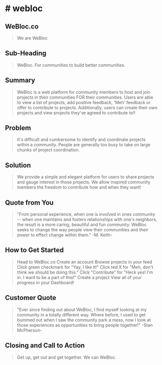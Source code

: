 # # webloc #

<!-- 
> This material was originally posted [here](http://www.quora.com/What-is-Amazons-approach-to-product-development-and-product-management). It is reproduced here for posterities sake.

There is an approach called "working backwards" that is widely used at Amazon. They work backwards from the customer, rather than starting with an idea for a product and trying to bolt customers onto it. While working backwards can be applied to any specific product decision, using this approach is especially important when developing new products or features.

For new initiatives a product manager typically starts by writing an internal press release announcing the finished product. The target audience for the press release is the new/updated product's customers, which can be retail customers or internal users of a tool or technology. Internal press releases are centered around the customer problem, how current solutions (internal or external) fail, and how the new product will blow away existing solutions.

If the benefits listed don't sound very interesting or exciting to customers, then perhaps they're not (and shouldn't be built). Instead, the product manager should keep iterating on the press release until they've come up with benefits that actually sound like benefits. Iterating on a press release is a lot less expensive than iterating on the product itself (and quicker!).

If the press release is more than a page and a half, it is probably too long. Keep it simple. 3-4 sentences for most paragraphs. Cut out the fat. Don't make it into a spec. You can accompany the press release with a FAQ that answers all of the other business or execution questions so the press release can stay focused on what the customer gets. My rule of thumb is that if the press release is hard to write, then the product is probably going to suck. Keep working at it until the outline for each paragraph flows. 

Oh, and I also like to write press-releases in what I call "Oprah-speak" for mainstream consumer products. Imagine you're sitting on Oprah's couch and have just explained the product to her, and then you listen as she explains it to her audience. That's "Oprah-speak", not "Geek-speak".

Once the project moves into development, the press release can be used as a touchstone; a guiding light. The product team can ask themselves, "Are we building what is in the press release?" If they find they're spending time building things that aren't in the press release (overbuilding), they need to ask themselves why. This keeps product development focused on achieving the customer benefits and not building extraneous stuff that takes longer to build, takes resources to maintain, and doesn't provide real customer benefit (at least not enough to warrant inclusion in the press release).
 -->
 
## WeBloc.co ##
  > We are WeBloc

## Sub-Heading ##
  > WeBloc. For communities to build better communities. 

## Summary ##
  > WeBloc is a web platform for community members to host and join projects in their communities FOR their communities. Users are able to view a list of projects, add positive feedback, 'Meh' feedback or offer to contribute to projects. Additionally, users can create their own projects and view projects they've agreed to contribute to!! 

## Problem ##
  > It's difficult and cumbersome to identify and coordinate projects within a community. People are generally too busy to take on large chunks of project coordination.

## Solution ##
  > We provide a simple and elegant platform for users to share projects and gauge interest in those projects. We allow inspired community members the freedom to contribute how and when they want! 

## Quote from You ##
  > "From personal experience, when one is involved in ones community -- when one maintains and fosters relationships with one's neighbors, the result is a more caring, beautiful and fun community. WeBloc seeks to change the way people view their communities and their power to effect change within them." -M. Keith- 

## How to Get Started ##
  > Head to WeBloc.co
  > Create an account
  > Browse projects in your feed
  > Click green checkmark for "Yay, I like it!"
  > Click red X for "Meh, don't think we should be doing this."
  > Click "Contribute" for "Heck yes! I'm in. I want to be a part of this!"
  > Create a project
  > View all of your progress in your Dashboard! 

## Customer Quote ##
  > "Ever since finding out about WeBloc, I find myself looking at my community in a totally different way. Where before, I used to get bummed out when I saw the community park a mess, now I look at those experiences as opportunities to bring people together!" -Stan McPherson-

## Closing and Call to Action ##
  > Get up, get out and get together. We can WeBloc. 

